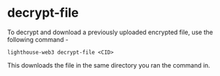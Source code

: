 # decrypt-file

To decrypt and download a previously uploaded encrypted file, use the following command -&#x20;

```
lighthouse-web3 decrypt-file <CID>
```

This downloads the file in the same directory you ran the command in.
